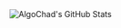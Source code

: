 <img src="https://github-readme-streak-stats.herokuapp.com/?user=AlgoChad&theme=default&hide_border=true" alt="AlgoChad's GitHub Stats" />
